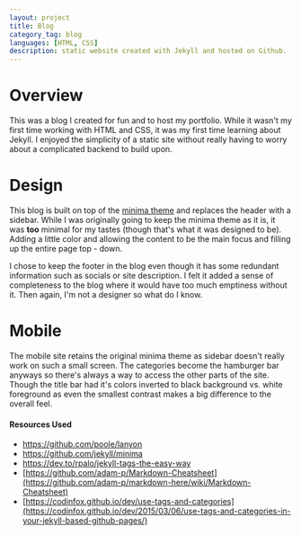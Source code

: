 ```yaml
---
layout: project
title: Blog
category_tag: blog
languages: [HTML, CSS]
description: static website created with Jekyll and hosted on Github.
---
```

**Overview**
====
This was a blog I created for fun and to host my portfolio.
While it wasn't my first time working with HTML and CSS, it was my first time learning about Jekyll.
I enjoyed the simplicity of a static site without really having to worry about a complicated backend to build upon.

**Design**
===
This blog is built on top of the [minima theme](https://github.com/jekyll/minima) and replaces the header with a sidebar.
While I was originally going to keep the minima theme as it is, it was **too** minimal for my tastes (though that's what it was designed to be).
Adding a little color and allowing the content to be the main focus and filling up the entire page top - down.

I chose to keep the footer in the blog even though it has some redundant information such as socials or site description.
I felt it added a sense of completeness to the blog where it would have too much emptiness without it.
Then again, I'm not a designer so what do I know.

**Mobile**
===
The mobile site retains the original minima theme as sidebar doesn't really work on such a small screen.
The categories become the hamburger bar anyways so there's always a way to access the other parts of the site.
Though the title bar had it's colors inverted to black background vs. white foreground as even the smallest contrast makes a big difference to the overall feel.


#### **Resources Used**
- <https://github.com/poole/lanyon>
- <https://github.com/jekyll/minima>
- <https://dev.to/rpalo/jekyll-tags-the-easy-way>
- [https://github.com/adam-p/Markdown-Cheatsheet](https://github.com/adam-p/markdown-here/wiki/Markdown-Cheatsheet)
- [https://codinfox.github.io/dev/use-tags-and-categories](https://codinfox.github.io/dev/2015/03/06/use-tags-and-categories-in-your-jekyll-based-github-pages/)

